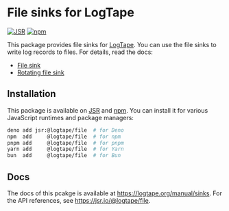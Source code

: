 <!-- deno-fmt-ignore-file -->

File sinks for LogTape
======================

[![JSR][JSR badge]][JSR]
[![npm][npm badge]][npm]

This package provides file sinks for [LogTape].  You can use the file sinks to
write log records to files.  For details, read the docs:

 -  [File sink]
 -  [Rotating file sink]

[JSR]: https://jsr.io/@logtape/file
[JSR badge]: https://jsr.io/badges/@logtape/file
[npm]: https://www.npmjs.com/package/@logtape/file
[npm badge]: https://img.shields.io/npm/v/@logtape/file?logo=npm
[LogTape]: https://logtape.org/
[File sink]: https://logtape.org/manual/sinks#file-sink
[Rotating file sink]: https://logtape.org/manual/sinks#rotating-file-sink


Installation
------------

This package is available on [JSR] and [npm].  You can install it for various
JavaScript runtimes and package managers:

~~~~ sh
deno add jsr:@logtape/file  # for Deno
npm  add     @logtape/file  # for npm
pnpm add     @logtape/file  # for pnpm
yarn add     @logtape/file  # for Yarn
bun  add     @logtape/file  # for Bun
~~~~


Docs
----

The docs of this pcakge is available at <https://logtape.org/manual/sinks>.
For the API references, see <https://jsr.io/@logtape/file>.
